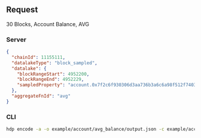 ## Request

30 Blocks, Account Balance, AVG

### Server

```json
{
  "chainId": 11155111,
  "datalakeType": "block_sampled",
  "datalake": {
    "blockRangeStart": 4952200,
    "blockRangeEnd": 4952229,
    "sampledProperty": "account.0x7f2c6f930306d3aa736b3a6c6a98f512f74036d4.balance"
  },
  "aggregateFnId": "avg"
}
```

### CLI

```bash
hdp encode -a -o example/account/avg_balance/output.json -c example/account/avg_balance/input.json "avg" -b 4952200 4952229 "account.0x7f2c6f930306d3aa736b3a6c6a98f512f74036d4.balance" 1
```
